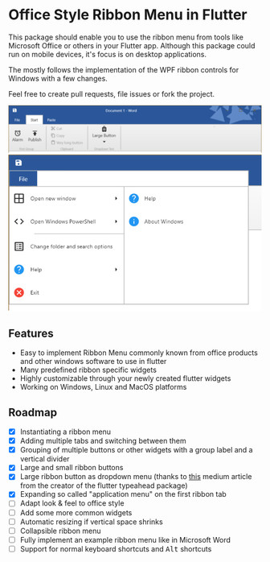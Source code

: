 # Office Style Ribbon Menu in Flutter
This package should enable you to use the ribbon menu from tools like Microsoft Office or others in your Flutter app. Although this package could run on mobile devices, it's focus is on desktop applications.

The mostly follows the implementation of the WPF ribbon controls for Windows with a few changes.

Feel free to create pull requests, file issues or fork the project.

![Ribbon menu screenshot](images/word_style_screenshot.png "Ribbon menu screenshot")
![Example application menu screenshot](images/example-application-menu_screenshot.png "appication menu screenshot")

## Features
- Easy to implement Ribbon Menu commonly known from office products and other windows software to use in flutter
- Many predefined ribbon specific widgets
- Highly customizable through your newly created flutter widgets
- Working on Windows, Linux and MacOS platforms

## Roadmap
- [x] Instantiating a ribbon menu
- [x] Adding multiple tabs and switching between them
- [x] Grouping of multiple buttons or other widgets with a group label and a vertical divider
- [x] Large and small ribbon buttons
- [x] Large ribbon button as dropdown menu (thanks to [this](https://medium.com/saugo360/https-medium-com-saugo360-flutter-using-overlay-to-display-floating-widgets-2e6d0e8decb9) medium article from the creator of the flutter typeahead package)
- [x] Expanding so called "application menu" on the first ribbon tab
- [ ] Adapt look & feel to office style
- [ ] Add some more common widgets
- [ ] Automatic resizing if vertical space shrinks
- [ ] Collapsible ribbon menu
- [ ] Fully implement an example ribbon menu like in Microsoft Word
- [ ] Support for normal keyboard shortcuts and <kbd>Alt</kbd> shortcuts
